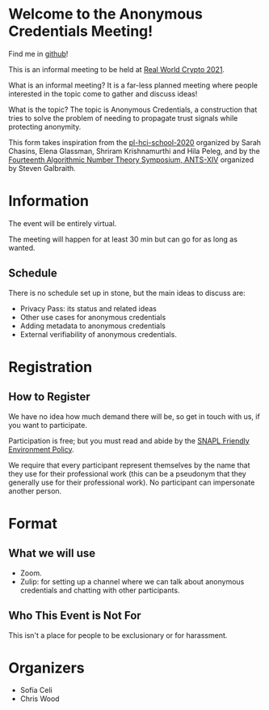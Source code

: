 # Welcome to the Anonymous Credentials Meeting!


Find me in [github](https://github.com/claucece/Anonymous-Credentials-Meeting)!

This is an informal meeting to be held at [Real World Crypto 2021](https://rwc.iacr.org/2021/).

What is an informal meeting? It is a far-less planned meeting where people interested
in the topic come to gather and discuss ideas!

What is the topic? The topic is Anonymous Credentials, a construction that
tries to solve the problem of needing to propagate trust signals while protecting
anonymity.

This form takes inspiration from the [pl-hci-school-2020](https://shriram.github.io/pl-hci-school-2020/)
organized by Sarah Chasins, Elena Glassman, Shriram Krishnamurthi and Hila Peleg,
and by the [Fourteenth Algorithmic Number Theory Symposium, ANTS-XIV](https://www.math.auckland.ac.nz/~sgal018/ANTS/index.html)
organized by Steven Galbraith.

# Information

The event will be entirely virtual.

The meeting will happen for at least 30 min but can go for as long as wanted.

## Schedule

There is no schedule set up in stone, but the main ideas to discuss are:

* Privacy Pass: its status and related ideas
* Other use cases for anonymous credentials
* Adding metadata to anonymous credentials
* External verifiability of anonymous credentials.

# Registration

## How to Register

We have no idea how much demand there will be, so get in touch with us, if you
want to participate.

Participation is free; but you must read and abide by the [SNAPL Friendly Environment Policy](https://snapl.org/2015/policy.html).

We require that every participant represent themselves by the name that they
use for their professional work (this can be a pseudonym that they generally
use for their professional work). No participant can impersonate another person.

# Format

## What we will use

* Zoom.
* Zulip: for setting up a channel where we can talk about anonymous credentials and
  chatting with other participants.

## Who This Event is Not For

This isn't a place for people to be exclusionary or for harassment.

# Organizers

* Sofía Celi
* Chris Wood